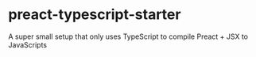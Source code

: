 # preact-typescript-starter

A super small setup that only uses TypeScript to compile Preact + JSX to JavaScripts
